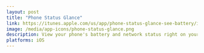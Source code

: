 ```yaml
---
layout: post
title: "Phone Status Glance"
link: https://itunes.apple.com/us/app/phone-status-glance-see-battery/id1123372716?ls=1&mt=8
image: /media/app-icons/phone-status-glance.png
description: View your phone's battery and network status right on your wrist.
platforms: iOS
---
```

